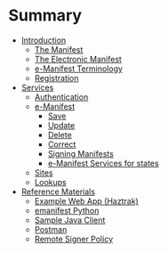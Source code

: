 # Summary

- [Introduction](README.md)
  - [The Manifest](Intro/paper_manifest.md)
  - [The Electronic Manifest](Intro/electronic_manifest.md)
  - [e-Manifest Terminology](Intro/terminology.md)
  - [Registration](Intro/registration.md)
- [Services](Services/index.md)
  - [Authentication](Services/authentication.md)
  - [e-Manifest](Services/Manifest/index.md)
    - [Save](Services/Manifest/e-manifest-save.md)
    - [Update](Services/Manifest/e-manifest-update.md)
    - [Delete](Services/Manifest/e-manifest-delete.md)
    - [Correct](Services/Manifest/e-manifest-correct.md)
    - [Signing Manifests](Services/Manifest/signing.md)
    - [e-Manifest Services for states](Services/Manifest/e-manifest-states.md)
  - [Sites]()
  - [Lookups]()
- [Reference Materials](References/index.md)
  - [Example Web App (Haztrak)](References/index.md)
  - [emanifest Python](References/index.md)
  - [Sample Java Client](References/index.md)
  - [Postman]()
  - [Remote Signer Policy](References/index.md)
